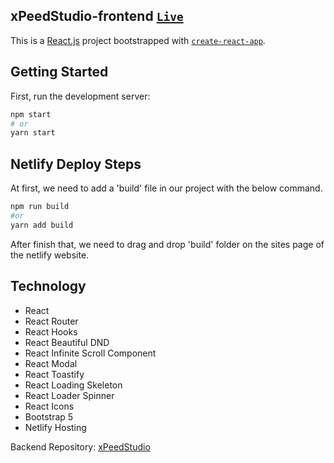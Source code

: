 ## xPeedStudio-frontend [`Live`](https://calculator-mern.netlify.app)

This is a [React.js](https://reactjs.org/) project bootstrapped with [`create-react-app`](https://github.com/facebook/create-react-app).

## Getting Started

First, run the development server:

```bash
npm start
# or
yarn start
```

## Netlify Deploy Steps
At first, we need to add a 'build' file in our project with the below command.
```bash
npm run build
#or
yarn add build
```
After finish that, we need to drag and drop 'build' folder on the sites page of the netlify website.

## Technology
- React
- React Router
- React Hooks 
- React Beautiful DND
- React Infinite Scroll Component
- React Modal
- React Toastify
- React Loading Skeleton
- React Loader Spinner
- React Icons
- Bootstrap 5
- Netlify Hosting

Backend Repository: [xPeedStudio](https://github.com/shahnewaz171/xpeedStudio-backend)
